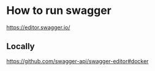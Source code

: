 # How to run swagger
https://editor.swagger.io/

## Locally
https://github.com/swagger-api/swagger-editor#docker

